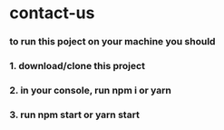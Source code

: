 # contact-us
### to run this poject on your machine you should
### 1. download/clone this project
### 2. in your console, run npm i or yarn
### 3. run npm start or yarn start
